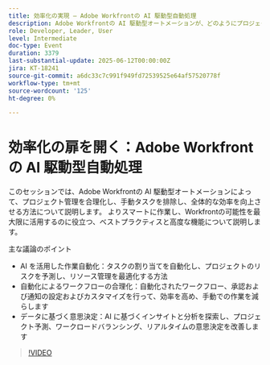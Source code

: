 ```yaml
---
title: 効率化の実現 – Adobe Workfrontの AI 駆動型自動処理
description: Adobe Workfrontの AI 駆動型オートメーションが、どのようにプロジェクト管理を合理化し、効率を高め、よりスマートでデータ駆動型の意思決定をサポートするかを説明します。
role: Developer, Leader, User
level: Intermediate
doc-type: Event
duration: 3379
last-substantial-update: 2025-06-12T00:00:00Z
jira: KT-18241
source-git-commit: a6dc33c7c991f949fd72539525e64af57520778f
workflow-type: tm+mt
source-wordcount: '125'
ht-degree: 0%

---
```



# 効率化の扉を開く：Adobe Workfrontの AI 駆動型自動処理

このセッションでは、Adobe Workfrontの AI 駆動型オートメーションによって、プロジェクト管理を合理化し、手動タスクを排除し、全体的な効率を向上させる方法について説明します。 よりスマートに作業し、Workfrontの可能性を最大限に活用するのに役立つ、ベストプラクティスと高度な機能について説明します。

主な議論のポイント

* AI を活用した作業自動化：タスクの割り当てを自動化し、プロジェクトのリスクを予測し、リソース管理を最適化する方法
* 自動化によるワークフローの合理化：自動化されたワークフロー、承認および通知の設定およびカスタマイズを行って、効率を高め、手動での作業を減らします
* データに基づく意思決定：AI に基づくインサイトと分析を探索し、プロジェクト予測、ワークロードバランシング、リアルタイムの意思決定を改善します

>[!VIDEO](https://video.tv.adobe.com/v/3463352/?learn=on&enablevpops)
